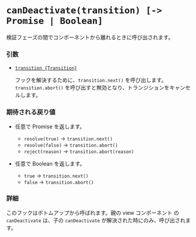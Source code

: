 # `canDeactivate(transition) [-> Promise | Boolean]`

検証フェーズの間でコンポーネントから離れるときに呼び出されます。

### 引数

- [`transition {Transition}`](hooks.md#transition-object)

  フックを解決するために、`transition.next()` を呼び出します。`transition.abort()` を呼び出すと無効となり、トランジションをキャンセルします。

### 期待される戻り値

- 任意で Promise を返します。

  - `resolve(true)` -> `transition.next()`
  - `resolve(false)` -> `transition.abort()`
  - `reject(reason)` -> `transition.abort(reason)`


- 任意で Boolean を返します。

  - `true` -> `transition.next()`
  - `false` -> `transition.abort()`

### 詳細

このフックはボトムアップから呼ばれます。親の view コンポーネント の `canDeactivate` は、子の `canDeactivate` が解決された時にのみ、呼び出されます。
